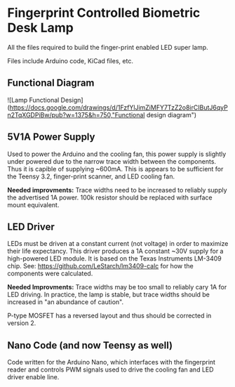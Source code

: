 # Fingerprint Controlled Biometric Desk Lamp
All the files required to build the finger-print enabled LED super lamp.

Files include Arduino code, KiCad files, etc.

## Functional Diagram

![Lamp Functional Design](https://docs.google.com/drawings/d/1FzfYlJimZiMFY7TzZ2o8irCIButJ6qyPn2TqXGDPiBw/pub?w=1375&h=750,"Functional design diagram")

## 5V1A Power Supply
Used to power the Arduino and the cooling fan, this power supply is slightly under powered due to the narrow trace width between the components. Thus it is capible of supplying ~600mA. This is appears to be sufficient for the Teensy 3.2, finger-print scanner, and LED cooling fan.

**Needed improvments:** Trace widths need to be increased to reliably supply the advertised 1A power. 100k resistor should be replaced with surface mount equivalent.

## LED Driver
LEDs must be driven at a constant current (not voltage) in order to maximize their life expectancy. This driver produces a 1A constant ~30V supply for a high-powered LED module.  It is based on the Texas Instruments LM-3409 chip.  See: https://github.com/LeStarch/lm3409-calc for how the components were calculated.

**Needed Improvments:** Trace widths may be too small to reliably cary 1A for LED driving. In practice, the lamp is stable, but trace widths should be increased in "an abundance of caution".

P-type MOSFET has a reversed layout and thus should be corrected in version 2.

## Nano Code (and now Teensy as well)
Code written for the Arduino Nano, which interfaces with the fingerprint reader and controls PWM signals used to drive the cooling fan and LED driver enable line.
